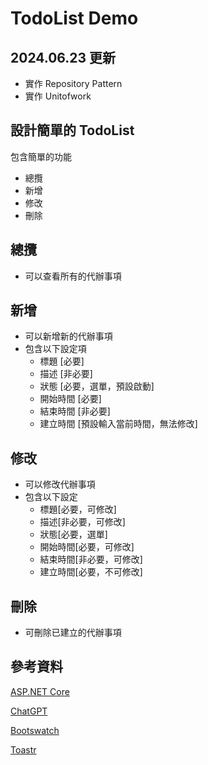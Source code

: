# TodoList Demo
## 2024.06.23 更新
* 實作 Repository Pattern
* 實作 Unitofwork
## 設計簡單的 TodoList
包含簡單的功能
* 總攬
* 新增
* 修改
* 刪除
## 總攬
* 可以查看所有的代辦事項
## 新增
* 可以新增新的代辦事項
* 包含以下設定項
    - 標題 [必要]
    - 描述 [非必要]
    - 狀態 [必要，選單，預設啟動]
    - 開始時間 [必要]
    - 結束時間 [非必要]
    - 建立時間 [預設輸入當前時間，無法修改]
## 修改
* 可以修改代辦事項
* 包含以下設定
    - 標題[必要，可修改]
    - 描述[非必要，可修改]
    - 狀態[必要，選單]
    - 開始時間[必要，可修改]
    - 結束時間[非必要，可修改]
    - 建立時間[必要，不可修改]
## 刪除
* 可刪除已建立的代辦事項
## 參考資料
[ASP.NET Core](https://learn.microsoft.com/zh-tw/aspnet/core/tutorials/first-mvc-app/start-mvc?view=aspnetcore-8.0&tabs=visual-studio)

[ChatGPT](https://chatgpt.com/)

[Bootswatch](https://bootswatch.com/)

[Toastr](https://codeseven.github.io/toastr/)
